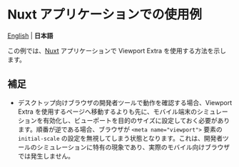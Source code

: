 # Nuxt アプリケーションでの使用例

[English](/examples/nuxt/README.md) | **日本語**

この例では、[Nuxt](https://nuxt.com/) アプリケーションで Viewport Extra を使用する方法を示します。

## 補足

- デスクトップ向けブラウザの開発者ツールで動作を確認する場合、Viewport Extra を使用するページへ移動するよりも先に、モバイル端末のシミュレーションを有効化し、ビューポートを目的のサイズに設定しておく必要があります。順番が逆である場合、ブラウザが `<meta name="viewport">` 要素の `initial-scale` の設定を無視してしまう状態となります。これは、開発者ツールのシミュレーションに特有の現象であり、実際のモバイル向けブラウザでは発生しません。
